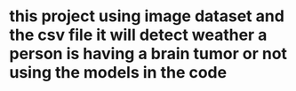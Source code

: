 # this project using image dataset and the csv file it will detect weather a person is having a brain tumor or not using the models in the code
